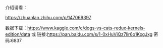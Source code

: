 介绍请看：

https://zhuanlan.zhihu.com/p/147069397



数据下载：https://www.kaggle.com/c/dogs-vs-cats-redux-kernels-edition/data 或 链接:https://pan.baidu.com/s/1-0xHuViQz7lir6o1KxgJxg 密码:6837